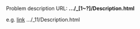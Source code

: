 Problem description URL: **.../_[1~?]/Description.html**

e.g. [link](https://html-preview.github.io/?url=https://github.com/matheus0392/leetCode/blob/main/src/main/java/dev/mnascimento0392/leetCode/_11/Description.html) .../_11/Description.html
